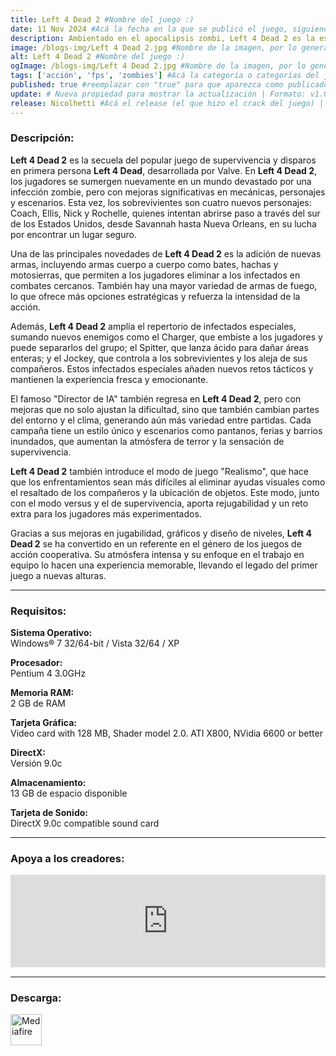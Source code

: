 ```yaml
---
title: Left 4 Dead 2 #Nombre del juego :)
date: 11 Nov 2024 #Acá la fecha en la que se publicó el juego, siguiendo este formato: Dia "30", Mes "Oct", Año "2024" = como debe quedar: 30 Oct 2024
description: Ambientado en el apocalipsis zombi, Left 4 Dead 2 es la esperadísima secuela del galardonado Left 4 Dead, el juego cooperativo número 1 de 2008. Este FPS cooperativo de acción y terror os llevará a ti y a tus amigos por las ciudades, pantanos y cementerios del Sur Profundo, desde Savannah hasta Nueva Orleans, a lo largo de cinco extensas campañas. #Acá una mini descripción del juego
image: /blogs-img/Left 4 Dead 2.jpg #Nombre de la imagen, por lo general es exactamente el mismo nombre que el juego excluyendo lo ":" (Dos puntos)
alt: Left 4 Dead 2 #Nombre del juego :)
ogImage: /blogs-img/Left 4 Dead 2.jpg #Nombre de la imagen, por lo general es exactamente el mismo nombre que el juego excluyendo lo ":" (Dos puntos)
tags: ['acción', 'fps', 'zombies'] #Acá la categoría o categorías del juego, si es más de una se coloca en este formato: ['categoría1', 'categoría2']
published: true #reemplazar con "true" para que aparezca como publicado
update: # Nueva propiedad para mostrar la actualización | Formato: v1.0.0
release: Nicolhetti #Acá el release (el que hizo el crack del juego) | Formato: Nicolhetti
---
```


<!--En VSCode seleccionando una palabra, por ejemplo: "Left 4 Dead 2" y apretando Ctrl+F2 se seleccionan todas las palabras iguales-->

### Descripción:
**Left 4 Dead 2** es la secuela del popular juego de supervivencia y disparos en primera persona **Left 4 Dead**, desarrollada por Valve. En **Left 4 Dead 2**, los jugadores se sumergen nuevamente en un mundo devastado por una infección zombie, pero con mejoras significativas en mecánicas, personajes y escenarios. Esta vez, los sobrevivientes son cuatro nuevos personajes: Coach, Ellis, Nick y Rochelle, quienes intentan abrirse paso a través del sur de los Estados Unidos, desde Savannah hasta Nueva Orleans, en su lucha por encontrar un lugar seguro.

Una de las principales novedades de **Left 4 Dead 2** es la adición de nuevas armas, incluyendo armas cuerpo a cuerpo como bates, hachas y motosierras, que permiten a los jugadores eliminar a los infectados en combates cercanos. También hay una mayor variedad de armas de fuego, lo que ofrece más opciones estratégicas y refuerza la intensidad de la acción.

Además, **Left 4 Dead 2** amplía el repertorio de infectados especiales, sumando nuevos enemigos como el Charger, que embiste a los jugadores y puede separarlos del grupo; el Spitter, que lanza ácido para dañar áreas enteras; y el Jockey, que controla a los sobrevivientes y los aleja de sus compañeros. Estos infectados especiales añaden nuevos retos tácticos y mantienen la experiencia fresca y emocionante.

El famoso "Director de IA" también regresa en **Left 4 Dead 2**, pero con mejoras que no solo ajustan la dificultad, sino que también cambian partes del entorno y el clima, generando aún más variedad entre partidas. Cada campaña tiene un estilo único y escenarios como pantanos, ferias y barrios inundados, que aumentan la atmósfera de terror y la sensación de supervivencia. 

**Left 4 Dead 2** también introduce el modo de juego "Realismo", que hace que los enfrentamientos sean más difíciles al eliminar ayudas visuales como el resaltado de los compañeros y la ubicación de objetos. Este modo, junto con el modo versus y el de supervivencia, aporta rejugabilidad y un reto extra para los jugadores más experimentados.

Gracias a sus mejoras en jugabilidad, gráficos y diseño de niveles, **Left 4 Dead 2** se ha convertido en un referente en el género de los juegos de acción cooperativa. Su atmósfera intensa y su enfoque en el trabajo en equipo lo hacen una experiencia memorable, llevando el legado del primer juego a nuevas alturas.
<!--Prompt para Chat-GPT: Hazme una descripción para el juego "Left 4 Dead 2" y cada que menciones "Left 4 Dead 2" ponlo en negrita -->

---

### Requisitos:
**Sistema Operativo:**  
Windows® 7 32/64-bit / Vista 32/64 / XP

**Procesador:**  
Pentium 4 3.0GHz

**Memoria RAM:**  
2 GB de RAM

**Tarjeta Gráfica:**  
Video card with 128 MB, Shader model 2.0. ATI X800, NVidia 6600 or better

**DirectX:**  
Versión 9.0c

**Almacenamiento:**  
13 GB de espacio disponible

**Tarjeta de Sonido:**  
DirectX 9.0c compatible sound card

<!--Si falta o sobra un requisito se quita o se agrega manteniendo el mismo formato-->

---

### Apoya a los creadores:
<iframe src="https://store.steampowered.com/widget/550/" frameborder="0" style="background-color: transparent; width: 100% !important; aspect-ratio: 646 / 190;"></iframe>

<!--Reemplazar los numeros (AppID) del juego (en este caso 2668510) por el numero (AppID) correspondiente con el juego a publicar-->
<!--El AppID se encuentra en la URL del Juego en Steam-->

---

### Descarga:

[<img src="https://gist.github.com/cxmeel/0dbc95191f239b631c3874f4ccf114e2/raw/download.svg" alt="Mediafire" height="50" />](https://www.mediafire.com/file/eev3ileg22bsx56/Left+4+Dead+2.zip/file)

<!-- # se debe reemplazar por el link de descarga-->

<!--NOMBRE-DEL-SERVICIO se debe reemplazar por el servicio donde está subido el juego-->